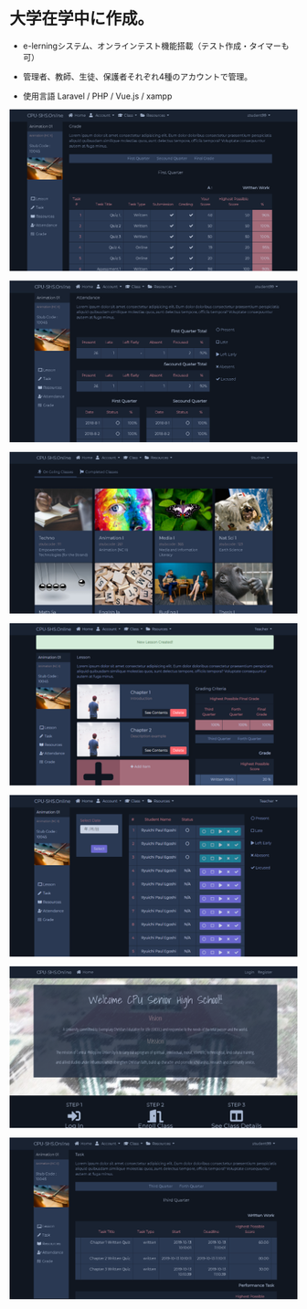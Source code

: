 # 大学在学中に作成。
- e-lerningシステム、オンラインテスト機能搭載（テスト作成・タイマーも可）
- 管理者、教師、生徒、保護者それぞれ4種のアカウントで管理。

- 使用言語 Laravel / PHP / Vue.js / xampp

![image](./public/images/screen/3e1d6783-9dcd-4e6a-bda2-a7d07ba26467.png "image")

![image](./public/images/screen/5add53f8-b4de-4d43-8068-3a525b2a7dca.png "image")

![image](./public/images/screen/08c2116c-96ab-4ed8-8f81-6c06b6eeb617.png "image")

![image](./public/images/screen/58c0923f-555f-4f1b-9f01-36e47e0e1b66.png "image")

![image](./public/images/screen/568e91b4-dd39-461e-8e0a-b63dd916d8b0.png "image")

![image](./public/images/screen/1761e208-b2ae-44ed-9740-3566576c0026.png "image")

![image](./public/images/screen/d90522df-a642-4170-8888-3646cfd405af.png "image")
